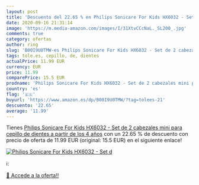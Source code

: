 ```yaml
---
layout: post
title: 'Descuento del 22.65 % en Philips Sonicare For Kids HX6032 - Set d'
date: 2020-09-16 21:31:14
image: 'https://m.media-amazon.com/images/I/31XtvCCcNaL._SL200_.jpg'
comments: true
category: ofertas
author: ring
slug: 'B00I9U0TMW-es Philips Sonicare For Kids HX6032 - Set de 2 cabezales mini...'
tags: tole.es, cepillo, de, dientes
actualPrice: 11.99 EUR
currency: EUR
price: 11.99
comparePrice: 15.5 EUR
prodname: 'Philips Sonicare For Kids HX6032 - Set de 2 cabezales mini para cepillo de dientes  a partir de los 4 años'
country: 'es'
flag: '🇪🇸'
buyurl: 'https://www.amazon.es/dp/B00I9U0TMW/?tag=tolees-21'
descuento: '22.65'
average: '11.99'
---
```


Tienes [Philips Sonicare For Kids HX6032 - Set de 2 cabezales mini para cepillo de dientes  a partir de los 4 años](https://www.amazon.es/dp/B00I9U0TMW/?tag=tolees-21) con un 22.65 % de descuento con precio de oferta de 11.99 EUR (original: 15.5 EUR) en el siguiente enlace!

[![Philips Sonicare For Kids HX6032 - Set d](https://m.media-amazon.com/images/I/31XtvCCcNaL._SL200_.jpg)](https://www.amazon.es/dp/B00I9U0TMW/?tag=tolees-21)

ℹ️:


[🛒 Accede a la oferta!!](https://www.amazon.es/dp/B00I9U0TMW/?tag=tolees-21)

